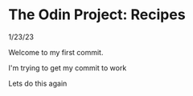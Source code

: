 # The Odin Project: Recipes
1/23/23

Welcome to my first commit.

I'm trying to get my commit to work

Lets do this again